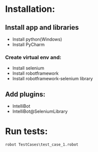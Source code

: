 # Installation:
## Install app and libraries
- Install python(Windows)
- Install PyCharm
### Create virtual env and:
- Install selenium
- Install robotframework
- Install robotframework-selenium library
## Add plugins:
- IntelliBot
- IntelliBot@SeleniumLibrary

# Run tests:
`robot TestCases\test_case_1.robot`



